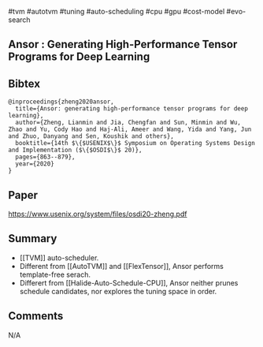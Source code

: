 #tvm #autotvm #tuning #auto-scheduling #cpu #gpu #cost-model #evo-search

## Ansor : Generating High-Performance Tensor Programs for Deep Learning

## Bibtex
```
@inproceedings{zheng2020ansor,
  title={Ansor: generating high-performance tensor programs for deep learning},
  author={Zheng, Lianmin and Jia, Chengfan and Sun, Minmin and Wu, Zhao and Yu, Cody Hao and Haj-Ali, Ameer and Wang, Yida and Yang, Jun and Zhuo, Danyang and Sen, Koushik and others},
  booktitle={14th $\{$USENIX$\}$ Symposium on Operating Systems Design and Implementation ($\{$OSDI$\}$ 20)},
  pages={863--879},
  year={2020}
}
```

## Paper
https://www.usenix.org/system/files/osdi20-zheng.pdf

## Summary
- [[TVM]] auto-scheduler.
- Different from [[AutoTVM]] and [[FlexTensor]], Ansor performs template-free serach.
- Differert from [[Halide-Auto-Schedule-CPU]], Ansor neither prunes schedule candidates, nor explores the tuning space in order.

## Comments
N/A